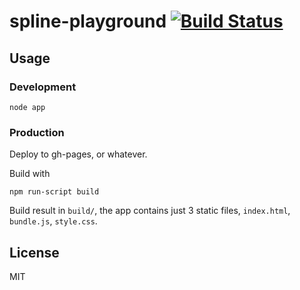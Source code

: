# spline-playground [![Build Status](https://travis-ci.org/madbence/spline-playground.png?branch=master)](https://travis-ci.org/madbence/spline-playground)

## Usage

### Development

```
node app
```

### Production

Deploy to gh-pages, or whatever.

Build with

```
npm run-script build
```

Build result in `build/`, the app contains just 3 static files,
`index.html`, `bundle.js`, `style.css`.

## License

MIT
